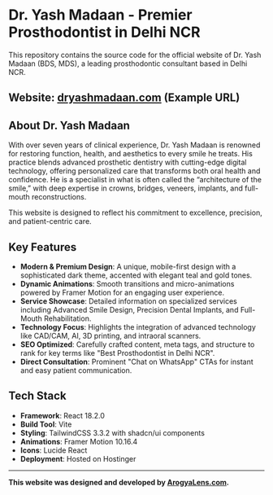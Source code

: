
# Dr. Yash Madaan - Premier Prosthodontist in Delhi NCR

This repository contains the source code for the official website of Dr. Yash Madaan (BDS, MDS), a leading prosthodontic consultant based in Delhi NCR.

## Website: [dryashmadaan.com](https://dryashmadaan.com) (Example URL)

## About Dr. Yash Madaan

With over seven years of clinical experience, Dr. Yash Madaan is renowned for restoring function, health, and aesthetics to every smile he treats. His practice blends advanced prosthetic dentistry with cutting-edge digital technology, offering personalized care that transforms both oral health and confidence. He is a specialist in what is often called the “architecture of the smile,” with deep expertise in crowns, bridges, veneers, implants, and full-mouth reconstructions.

This website is designed to reflect his commitment to excellence, precision, and patient-centric care.

## Key Features

- **Modern & Premium Design**: A unique, mobile-first design with a sophisticated dark theme, accented with elegant teal and gold tones.
- **Dynamic Animations**: Smooth transitions and micro-animations powered by Framer Motion for an engaging user experience.
- **Service Showcase**: Detailed information on specialized services including Advanced Smile Design, Precision Dental Implants, and Full-Mouth Rehabilitation.
- **Technology Focus**: Highlights the integration of advanced technology like CAD/CAM, AI, 3D printing, and intraoral scanners.
- **SEO Optimized**: Carefully crafted content, meta tags, and structure to rank for key terms like "Best Prosthodontist in Delhi NCR".
- **Direct Consultation**: Prominent "Chat on WhatsApp" CTAs for instant and easy patient communication.

## Tech Stack

- **Framework**: React 18.2.0
- **Build Tool**: Vite
- **Styling**: TailwindCSS 3.3.2 with shadcn/ui components
- **Animations**: Framer Motion 10.16.4
- **Icons**: Lucide React
- **Deployment**: Hosted on Hostinger

---

**This website was designed and developed by [ArogyaLens.com](https://arogyalens.com).**

